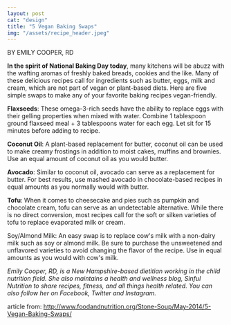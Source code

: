 ```yaml
---
layout: post 
cat: "design" 
title: "5 Vegan Baking Swaps"
img: "/assets/recipe_header.jpeg" 
---
```

BY EMILY COOPER, RD

**In the spirit of National Baking Day today**, many kitchens will be abuzz with the wafting aromas of freshly baked breads, cookies and the like. Many of these delicious recipes call for ingredients such as butter, eggs, milk and cream, which are not part of vegan or plant-based diets. Here are five simple swaps to make any of your favorite baking recipes vegan-friendly.

**Flaxseeds**: These omega-3-rich seeds have the ability to replace eggs with their gelling properties when mixed with water. Combine 1 tablespoon ground flaxseed meal + 3 tablespoons water for each egg. Let sit for 15 minutes before adding to recipe.

**Coconut Oil**: A plant-based replacement for butter, coconut oil can be used to make creamy frostings in addition to moist cakes, muffins and brownies. Use an equal amount of coconut oil as you would butter.

**Avocado**: Similar to coconut oil, avocado can serve as a replacement for butter. For best results, use mashed avocado in chocolate-based recipes in equal amounts as you normally would with butter.

**Tofu**: When it comes to cheesecake and pies such as pumpkin and chocolate cream, tofu can serve as an undetectable alternative. While there is no direct conversion, most recipes call for the soft or silken varieties of tofu to replace evaporated milk or cream.

Soy/Almond Milk: An easy swap is to replace cow's milk with a non-dairy milk such as soy or almond milk. Be sure to purchase the unsweetened and unflavored varieties to avoid changing the flavor of the recipe. Use in equal amounts as you would with cow's milk.

*Emily Cooper, RD, is a New Hampshire-based dietitian working in the child nutrition field. She also maintains a health and wellness blog, Sinful Nutrition to share recipes, fitness, and all things health related. You can also follow her on Facebook, Twitter and Instagram.*

article from:
http://www.foodandnutrition.org/Stone-Soup/May-2014/5-Vegan-Baking-Swaps/
